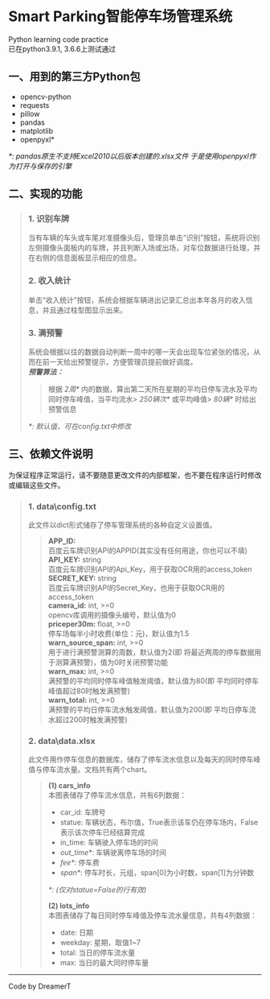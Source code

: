 # Smart Parking智能停车场管理系统  
Python learning code practice  
已在python3.9.1, 3.6.6上测试通过
## 一、用到的第三方Python包
* opencv-python  
* requests  
* pillow  
* pandas  
* matplotlib  
* openpyxl\*  

_\*: pandas原生不支持Excel2010以后版本创建的.xlsx文件 于是使用openpyxl作为打开与保存的引擎_

## 二、实现的功能
>### 1. 识别车牌  
>当有车辆的车头或车尾对准摄像头后，管理员单击“识别”按钮，系统将识别左侧摄像头面板内的车牌，并且判断入场或出场，对车位数据进行处理，并在右侧的信息面板显示相应的信息。
>### 2. 收入统计
>单击“收入统计”按钮，系统会根据车辆进出记录汇总出本年各月的收入信息，并且通过柱型图显示出来。
>### 3. 满预警
>系统会根据以往的数据自动判断一周中的哪一天会出现车位紧张的情况，从而在前一天给出预警提示，方便管理员提前做好调度。  
>**_预警算法：_**   
>>根据 _2周\*_ 内的数据，算出第二天所在星期的平均日停车流水及平均同时停车峰值，当平均流水> _250辆次\*_ 或平均峰值> _80辆\*_ 时给出预警信息
>  
>_\*: 默认值，可在config.txt中修改_

## 三、依赖文件说明
为保证程序正常运行，请不要随意更改文件的内部框架，也不要在程序运行时修改或编辑这些文件。
>### 1. data\\config.txt
>此文件以dict形式储存了停车管理系统的各种自定义设置值。  
>>**APP_ID:**  
百度云车牌识别API的APPID(其实没有任何用途，你也可以不填)  
>>**API_KEY:**  string  
百度云车牌识别API的Api_Key，用于获取OCR用的access_token  
>>**SECRET_KEY:**  string  
百度云车牌识别API的Secret_Key，也用于获取OCR用的access_token  
>>**camera_id:**  int, >=0  
opencv库调用的摄像头编号，默认值为0  
>>**priceper30m:**  float, >=0  
停车场每半小时收费(单位：元)，默认值为1.5  
>>**warn_source_span:**  int, >=0  
用于进行满预警测算的周数，默认值为2(即 将最近两周的停车数据用于测算满预警)，值为0时关闭预警功能  
>>**warn_max:**  int, >=0  
满预警的平均同时停车峰值触发阈值，默认值为80(即 平均同时停车峰值超过80时触发满预警)  
>>**warn_total:**  int, >=0  
满预警的平均日停车流水触发阈值，默认值为200(即 平均日停车流水超过200时触发满预警)  
>### 2. data\data.xlsx
>此文件用作停车信息的数据库，储存了停车流水信息以及每天的同时停车峰值与停车流水量。文档共有两个chart。
>>**(1) cars_info**  
>>本图表储存了停车流水信息，共有6列数据：  
>>* car_id: 车牌号
>>* statue: 车辆状态，布尔值，True表示该车仍在停车场内，False表示该次停车已经结算完成
>>* in_time: 车辆驶入停车场的时间
>>* _out_time\*_: 车辆驶离停车场的时间
>>* _fee\*_: 停车费 
>>* _span\*_: 停车时长，元组，span\[0\]为小时数，span\[1\]为分钟数  
>>
>>_\*: (仅对statue=False的行有效)_  
>>
>>**(2) lots_info**  
>>本图表储存了每日同时停车峰值及停车流水量信息，共有4列数据：
>>* date: 日期
>>* weekday: 星期，取值1~7
>>* total: 当日的停车流水量
>>* max: 当日的最大同时停车量
---
Code by DreamerT
